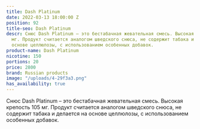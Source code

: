 ```yaml
---
title: Dash Platinum
date: 2022-03-13 18:00:00 Z
position: 92
title-seo: Dash Platinum
descr: Снюс Dash Platinum – это бестабачная жевательная смесь. Высокая крепость 105
  мг. Продукт считается аналогом шведского снюса, не содержит табака и делается на
  основе целлюлозы, с использованием особенных добавок.
product-name: Dash Platinum
nicotine: 150
portions: 20
price: 2800
brand: Russian products
image: "/uploads/4-29f3a3.png"
has_availability: true
---
```


Снюс Dash Platinum – это бестабачная жевательная смесь. Высокая крепость 105 мг. Продукт считается аналогом шведского снюса, не содержит табака и делается на основе целлюлозы, с использованием особенных добавок.